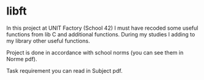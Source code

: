 # libft
In this project at UNIT Factory (School 42) I must have recoded some useful functions from lib C and additional functions.
During my studies I adding to my library other useful functions.

Project is done in accordance with school norms (you can see them in Norme pdf).

Task requirement you can read in Subject pdf.
